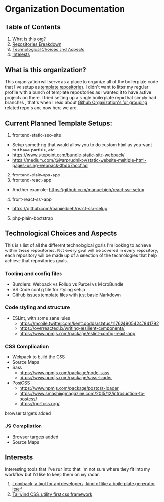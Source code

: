 # Organization Documentation

## Table of Contents
1. [What is this org?](#about)
2. [Repositories Breakdown](#repos)
2. [Technological Choices and Aspects](#aspects)
3. [Interests](#intrests)






<a name="about"></a>
## What is this organization?

This organization will serve as a place to organize all of the boilerplate code that I've setup as [template repositories](https://github.blog/2019-06-06-generate-new-repositories-with-repository-templates/). I didn't want to litter my regular profile with a bunch of template repositories as I wanted it to have active projects on there. I tried setting up a single boilerplate repo that simply had branches , that's when I read about [Github Organization's for grouping](https://stackoverflow.com/questions/20908994/grouping-repos-on-github) related repo's and now here we are.



<a name="repos"></a>
## Current Planned Template Setups:

1. frontend-static-seo-site
  - Setup something that would allow you to do custom html as you want but have partials, etc.
  - https://www.sitepoint.com/bundle-static-site-webpack/
  - https://medium.com/@ivarprudnikov/static-website-multiple-html-pages-using-webpack-3bdb7accffad
2. frontend-plain-spa-app
3. frontend-react-app
  - Another example: https://github.com/manuelbieh/react-ssr-setup
4. front-react-ssr-app
  - https://github.com/manuelbieh/react-ssr-setup
5. php-plain-bootstrap






<a name="aspects"></a>
## Technological Choices and Aspects

This is a list of all the different technological goals I'm looking to achieve within these repositories. Not every goal will be covered in every repository, each repository will be made up of a selection of the technologies that help achieve that repositories goals.

### Tooling and config files
  - Bundlers: Webpack vs Rollup vs Parcel vs MicroBundle
  - VS Code config file for styling setup
  - Github issues template files with just basic Markdown

### Code styling and structure
  - ESLint, with some sane rules
    - https://mobile.twitter.com/kentcdodds/status/1176249054247841792
    - https://overreacted.io/writing-resilient-components/
    - https://www.npmjs.com/package/eslint-config-react-app

### CSS Complication
  - Webpack to build the CSS
  - Source Maps
  - Sass
    - https://www.npmjs.com/package/node-sass
    - https://www.npmjs.com/package/sass-loader
  - PostCSS
    - https://www.npmjs.com/package/postcss-loader
    - https://www.smashingmagazine.com/2015/12/introduction-to-postcss/
    - https://postcss.org/


  browser targets added

### JS Compilation
  - Browser targets added
  - Source Maps



###


###

<a name="intrests"></a>
## Interests

Interesting tools that I've run into that I'm not sure where they fit into my workflow but I'd like to keep them on my radar.

1. [Loopback, a tool for api developers, kind of like a boilerplate generator itself](https://loopback.io/)
2. [Tailwind CSS, utility first css framework](https://tailwindcss.com/)












